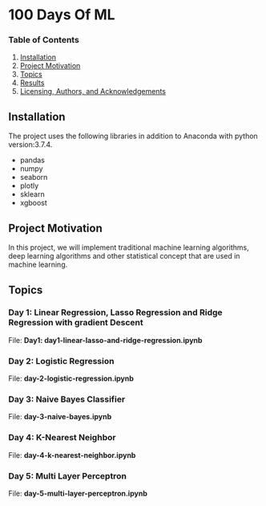 # 100 Days Of ML

### Table of Contents

1. [Installation](#installation)
2. [Project Motivation](#motivation)
3. [Topics](#topics)
4. [Results](#results)
5. [Licensing, Authors, and Acknowledgements](#licensing)

## Installation <a name="installation"></a>
The project uses the following libraries in addition to Anaconda with python version:3.7.4.
- pandas
- numpy
- seaborn
- plotly
- sklearn
- xgboost
## Project Motivation <a name="motivation"></a>
In this project, we will implement  traditional machine learning algorithms, deep learning algorithms and other statistical concept that are used in machine learning.

## Topics <a name="topics"></a>
### Day 1: Linear Regression, Lasso Regression and Ridge Regression with gradient Descent
File: **Day1: day1-linear-lasso-and-ridge-regression.ipynb**

### Day 2: Logistic Regression
File: **day-2-logistic-regression.ipynb**

### Day 3: Naive Bayes Classifier
File: **day-3-naive-bayes.ipynb**

### Day 4: K-Nearest Neighbor
File: **day-4-k-nearest-neighbor.ipynb**

### Day 5: Multi Layer Perceptron
File: **day-5-multi-layer-perceptron.ipynb**
